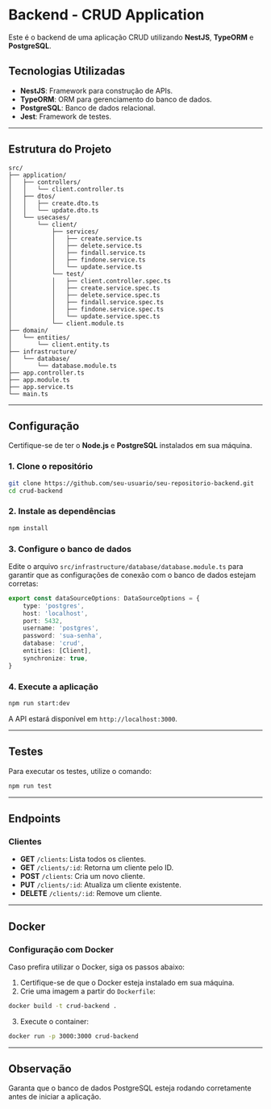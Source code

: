 
# Backend - CRUD Application

Este é o backend de uma aplicação CRUD utilizando **NestJS**, **TypeORM** e **PostgreSQL**.

## Tecnologias Utilizadas

- **NestJS**: Framework para construção de APIs.
- **TypeORM**: ORM para gerenciamento do banco de dados.
- **PostgreSQL**: Banco de dados relacional.
- **Jest**: Framework de testes.

---

## Estrutura do Projeto

```plaintext
src/
├── application/
│   ├── controllers/
│   │   └── client.controller.ts
│   ├── dtos/
│   │   ├── create.dto.ts
│   │   └── update.dto.ts
│   └── usecases/
│       └── client/
│           ├── services/
│           │   ├── create.service.ts
│           │   ├── delete.service.ts
│           │   ├── findall.service.ts
│           │   ├── findone.service.ts
│           │   └── update.service.ts
│           └── test/
│           │   ├── client.controller.spec.ts
│           │   ├── create.service.spec.ts
│           │   ├── delete.service.spec.ts
│           │   ├── findall.service.spec.ts
│           │   ├── findone.service.spec.ts
│           │   └── update.service.spec.ts
│           └── client.module.ts
├── domain/
│   └── entities/
│       └── client.entity.ts
├── infrastructure/
│   └── database/
│       └── database.module.ts
├── app.controller.ts
├── app.module.ts
├── app.service.ts
└── main.ts
```

---

## Configuração

Certifique-se de ter o **Node.js** e **PostgreSQL** instalados em sua máquina.

### 1. Clone o repositório

```bash
git clone https://github.com/seu-usuario/seu-repositorio-backend.git
cd crud-backend
```

### 2. Instale as dependências

```bash
npm install
```

### 3. Configure o banco de dados

Edite o arquivo `src/infrastructure/database/database.module.ts` para garantir que as configurações de conexão com o banco de dados estejam corretas:

```typescript
export const dataSourceOptions: DataSourceOptions = {
    type: 'postgres',
    host: 'localhost',
    port: 5432,
    username: 'postgres',
    password: 'sua-senha',
    database: 'crud',
    entities: [Client],
    synchronize: true,
}
```

### 4. Execute a aplicação

```bash
npm run start:dev
```

A API estará disponível em `http://localhost:3000`.

---

## Testes

Para executar os testes, utilize o comando:

```bash
npm run test
```

---

## Endpoints

### Clientes

- **GET** `/clients`: Lista todos os clientes.
- **GET** `/clients/:id`: Retorna um cliente pelo ID.
- **POST** `/clients`: Cria um novo cliente.
- **PUT** `/clients/:id`: Atualiza um cliente existente.
- **DELETE** `/clients/:id`: Remove um cliente.

---

## Docker

### Configuração com Docker

Caso prefira utilizar o Docker, siga os passos abaixo:

1. Certifique-se de que o Docker esteja instalado em sua máquina.
2. Crie uma imagem a partir do `Dockerfile`:

```bash
docker build -t crud-backend .
```

3. Execute o container:

```bash
docker run -p 3000:3000 crud-backend
```

---

## Observação

Garanta que o banco de dados PostgreSQL esteja rodando corretamente antes de iniciar a aplicação.